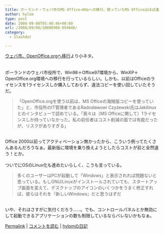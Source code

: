 ```yaml
---
title: ポーランド・ウェバ市のMS Office→OOoへの移行、使っていたMS Officeはほぼ違法コピー
author: hylom
type: post
date: 2008-09-08T05:40:46+00:00
url: /2008/09/08/20080908-054046/
category:
  - Slashdot

---
```

 [ウェバ市、OpenOffice.orgへ移行][1]より小ネタ。  
</br>   
ポーランドのウェバ市役所で、Win98＋Office97環境から、WinXP＋OpenOffice.org環境への移行を行っているらしい。しかも、以前はOfficeのライセンスを1ライセンスしか購入しておらず、違法コピーを使い回していたそうだ。 

> <div>
>   「OpenOffice.orgを使う以前は、MS Officeの海賊版コピーを使っていた」と、市役所のIT管理者であるRadosławowi Czyżewski氏はJakilinuxとのインタビューで認めている。「我々は（MS Officeに関して）1ライセンスしか持っていなかった。私の前任者はコスト削減の面では有能だったが、リスクがありすぎる」
> </div>

</br>   
Office 2000以前ってアクティベーション無かったから、こういう例ってたくさんあるんだろうなぁ。最新版に環境を乗り換えようとしたらコストが前と全然違う！とか。</br>  
</br>   
ついでにOSのLinux化も進めたいらしく、こうも言っている。 

> <div>
>   多くのユーザーはPCが起動して「Windows」と表示されれば問題ないと思っている。もしGNU/Linuxがインストールされていても、スタートアップ画面を変えて、デスクトップのアイコンのいくつかをうまく修正すれば、彼らはそれを『新しいWindows』だと思うはずだ
> </div>

</br>   
いや、それはさすがに気付くだろう……。でも、コントロールパネルとか無効にして起動できるアプリケーションの数も制限しているならバレないかもなぁ。</br> 

   [Permalink][2] |    [コメントを読む][3] |    [hylomの日記][4] 

</br>

 [1]: http://osor.eu/news/pl-city-of-141ebie-migrates-to-openoffice
 [2]: http://slashdot.jp/~hylom/journal/451637
 [3]: http://slashdot.jp/~hylom/journal/451637#acomments
 [4]: http://slashdot.jp/~hylom/journal/
